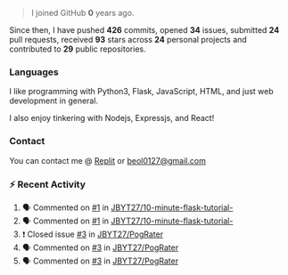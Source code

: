 > I joined GitHub **0** years ago.

Since then, I have pushed **426** commits, opened **34** issues, submitted **24** pull requests, received **93** stars across **24** personal projects and contributed to **29** public repositories.


### Languages
I like programming with Python3, Flask, JavaScript, HTML, and just web development in general.

I also enjoy tinkering with Nodejs, Expressjs, and React!


### Contact
You can contact me @ [Replit](https://replit.com/@JBloves27) or beol0127@gmail.com

### :zap: Recent Activity

<!--START_SECTION:activity-->
1. 🗣 Commented on [#1](https://github.com/JBYT27/10-minute-flask-tutorial-/issues/1) in [JBYT27/10-minute-flask-tutorial-](https://github.com/JBYT27/10-minute-flask-tutorial-)
2. 🗣 Commented on [#1](https://github.com/JBYT27/10-minute-flask-tutorial-/issues/1) in [JBYT27/10-minute-flask-tutorial-](https://github.com/JBYT27/10-minute-flask-tutorial-)
3. ❗️ Closed issue [#3](https://github.com/JBYT27/PogRater/issues/3) in [JBYT27/PogRater](https://github.com/JBYT27/PogRater)
4. 🗣 Commented on [#3](https://github.com/JBYT27/PogRater/issues/3) in [JBYT27/PogRater](https://github.com/JBYT27/PogRater)
5. 🗣 Commented on [#3](https://github.com/JBYT27/PogRater/issues/3) in [JBYT27/PogRater](https://github.com/JBYT27/PogRater)
<!--END_SECTION:activity-->
